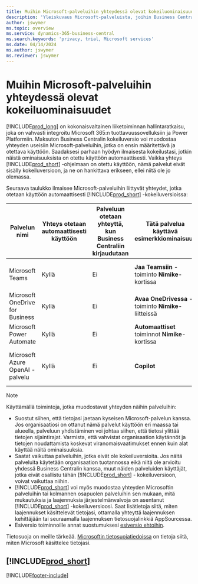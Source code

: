 ```yaml
---
title: Muihin Microsoft-palveluihin yhteydessä olevat kokeiluominaisuudet
description: 'Yleiskuvaus Microsoft-palveluista, joihin Business Central muodostaa yhteyden kokeiluversiolla.'
author: jswymer
ms.topic: overview
ms.service: dynamics-365-business-central
ms.search.keywords: 'privacy, trial, Microsoft services'
ms.date: 04/14/2024
ms.author: jswymer
ms.reviewer: jswymer
---
```

# Muihin Microsoft-palveluihin yhteydessä olevat kokeiluominaisuudet 

[!INCLUDE[prod_long](includes/prod_long.md)] on kokonaisvaltainen liiketoiminnan hallintaratkaisu, joka on vahvasti integroitu Microsoft 365:n tuottavuussovelluksiin ja Power Platformiin. Maksuton Business Centralin kokeiluversio voi muodostaa yhteyden useisiin Microsoft-palveluihin, jotka on ensin määritettävä ja otettava käyttöön. Saadaksesi parhaan hyödyn ilmaisesta kokeilustasi, jotkin näistä ominaisuuksista on otettu käyttöön automaattisesti. Vaikka yhteys [!INCLUDE[prod_short](includes/prod_short.md)] -ohjelmaan on otettu käyttöön, nämä palvelut eivät sisälly kokeiluversioon, ja ne on hankittava erikseen, ellei niitä ole jo olemassa.

Seuraava taulukko ilmaisee Microsoft-palveluihin liittyvät yhteydet, jotka otetaan käyttöön automaattisesti [!INCLUDE[prod_short](includes/prod_short.md)] -kokeiluversioissa:

|Palvelun nimi|Yhteys otetaan automaattisesti käyttöön |Palveluun otetaan yhteyttä, kun Business Centraliin kirjaudutaan |Tätä palvelua käyttävä esimerkkiominaisuus | Opettele hallitsemaan yhteyttä käyttäviä yhteyksiä ja toimintoja|  
|------------|-------------|--------|------------|-------------|
|Microsoft Teams|Kyllä|Ei|**Jaa Teamsiin** -toiminto **Nimike**-kortissa |[Teamsin ja Business Centralin integroinnin hallinta](admin-teams-integration.md)|  
|Microsoft OneDrive for Business|Kyllä|Ei|**Avaa OneDrivessa** -toiminto **Nimike**-liitteissä |[OneDriven ja Business Centralin integroinnin hallinta](admin-onedrive-integration.md#configure-onedrive-using-onedrive-setup)|  
| Microsoft Power Automate |Kyllä|Ei|**Automaattiset** toiminnot **Nimike**-kortissa |[Power Automate -integraation määrittäminen](/dynamics365/business-central/dev-itpro/powerplatform/power-automate-setup)|
| Microsoft Azure OpenAI -palvelu |Kyllä |Ei|**Copilot** |[Nimikkeen tekoälypohjaisen markkinointitekstin määrittäminen Copilotin avulla](enable-ai.md)|

> [!NOTE]
> Käyttämällä toimintoja, jotka muodostavat yhteyden näihin palveluihin: 
>
> - Suostut siihen, että tietojasi jaetaan kyseisen Microsoft-palvelun kanssa. Jos organisaatiosi on ottanut nämä palvelut käyttöön eri maassa tai alueella, palveluun yhdistäminen voi johtaa siihen, että tietosi ylittää tietojen sijaintirajat. Varmista, että vahvistat organisaation käytännöt ja tietojen noudattamista koskevat viranomaisvaatimukset ennen kuin alat käyttää näitä ominaisuuksia. 
> - Saatat vaikuttaa palveluihin, jotka eivät ole kokeiluversioita. Jos näitä palveluita käytetään organisaation tuotannossa eikä niitä ole arvioitu yhdessä Business Centralin kanssa, muut näiden palveluiden käyttäjät, jotka eivät osallistu tähän [!INCLUDE[prod_short](includes/prod_short.md)] - kokeiluversioon, voivat vaikuttaa niihin.
> - [!INCLUDE[prod_short](includes/prod_short.md)] voi myös muodostaa yhteyden Microsoftin palveluihin tai kolmannen osapuolen palveluihin sen mukaan, mitä mukautuksia ja laajennuksia järjestelmänvalvoja on asentanut [!INCLUDE[prod_short](includes/prod_short.md)] -kokeiluversioosi. Saat lisätietoja siitä, miten laajennukset käsittelevät tietojasi, ottamalla yhteyttä laajennuksen kehittäjään tai seuraamalla laajennuksen tietosuojalinkkiä AppSourcessa.
> - Esiversio toiminnoille annat suostumuksesi [esiversio ehtoihin](https://go.microsoft.com/fwlink/?linkid=2189520).

Tietosuoja on meille tärkeää. [Microsoftin tietosuojatiedoissa](https://go.microsoft.com/fwlink/?linkid=521839) on tietoja siitä, miten Microsoft käsittelee tietojasi.

## [!INCLUDE[prod_short](includes/free_trial_md.md)]  

[!INCLUDE[footer-include](includes/footer-banner.md)]
